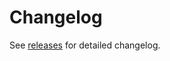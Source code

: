 <!--
SPDX-FileCopyrightText: © 2025 open-nudge <https://github.com/open-nudge>
SPDX-FileContributor: szymonmaszke <github@maszke.co>

SPDX-License-Identifier: Apache-2.0
-->

# Changelog

<!--- pyml disable-num-lines 3 line-length-->

See [releases](https://github.com/open-nudge/opentemplate/releases)
for detailed changelog.
